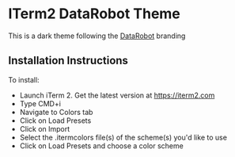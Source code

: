 # ITerm2 DataRobot Theme

This is a dark theme following the [DataRobot](https://datarobot.com) branding

## Installation Instructions

To install:

- Launch iTerm 2. Get the latest version at https://iterm2.com
- Type CMD+i
- Navigate to Colors tab
- Click on Load Presets
- Click on Import
- Select the .itermcolors file(s) of the scheme(s) you'd like to use
- Click on Load Presets and choose a color scheme